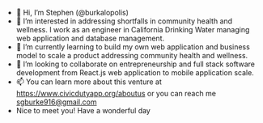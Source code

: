 - 👋 Hi, I’m Stephen (@burkalopolis)
- 👀 I’m interested in addressing shortfalls in community health and wellness. I work as an engineer in California Drinking Water managing web application and database management. 
- 🌱 I’m currently learning to build my own web application and business model to scale a product addressing community health and wellness. 
- 💞️ I’m looking to collaborate on entrepreneurship and full stack software development from React.js web application to mobile application scale. 
- 📫 You can learn more about this venture at https://www.civicdutyapp.org/aboutus or you can reach me sgburke916@gmail.com
- Nice to meet you! Have a wonderful day

<!---
burkalopolis/burkalopolis is a ✨ special ✨ repository because its `README.md` (this file) appears on your GitHub profile.
You can click the Preview link to take a look at your changes.
--->
